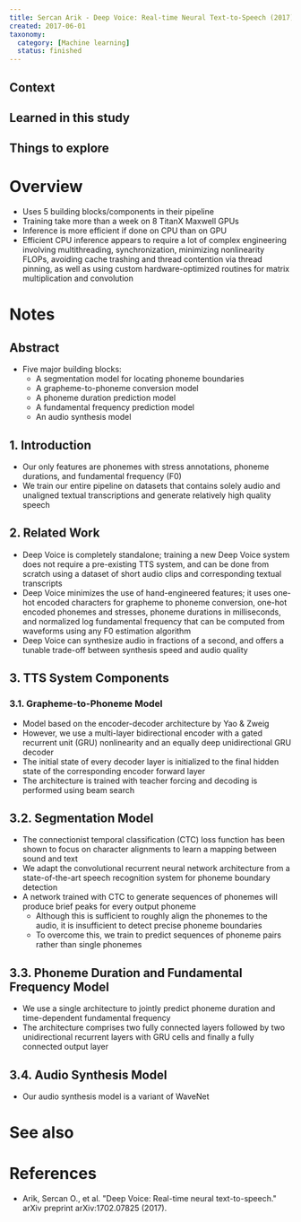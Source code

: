 ```yaml
---
title: Sercan Arik - Deep Voice: Real-time Neural Text-to-Speech (2017)
created: 2017-06-01
taxonomy:
  category: [Machine learning]
  status: finished
---
```


## Context

## Learned in this study

## Things to explore

# Overview
* Uses 5 building blocks/components in their pipeline
* Training take more than a week on 8 TitanX Maxwell GPUs
* Inference is more efficient if done on CPU than on GPU
* Efficient CPU inference appears to require a lot of complex engineering involving multithreading, synchronization, minimizing nonlinearity FLOPs, avoiding cache trashing and thread contention via thread pinning, as well as using custom hardware-optimized routines for matrix multiplication and convolution

# Notes
## Abstract
* Five major building blocks:
	* A segmentation model for locating phoneme boundaries
	* A grapheme-to-phoneme conversion model
	* A phoneme duration prediction model
	* A fundamental frequency prediction model
	* An audio synthesis model

## 1. Introduction
* Our only features are phonemes with stress annotations, phoneme durations, and fundamental frequency (F0)
* We train our entire pipeline on datasets that contains solely audio and unaligned textual transcriptions and generate relatively high quality speech

## 2. Related Work
* Deep Voice is completely standalone; training a new Deep Voice system does not require a pre-existing TTS system, and can be done from scratch using a dataset of short audio clips and corresponding textual transcripts
* Deep Voice minimizes the use of hand-engineered features; it uses one-hot encoded characters for grapheme to phoneme conversion, one-hot encoded phonemes and stresses, phoneme durations in milliseconds, and normalized log fundamental frequency that can be computed from waveforms using any F0 estimation algorithm
* Deep Voice can synthesize audio in fractions of a second, and offers a tunable trade-off between synthesis speed and audio quality

## 3. TTS System Components
### 3.1. Grapheme-to-Phoneme Model
* Model based on the encoder-decoder architecture by Yao & Zweig
* However, we use a multi-layer bidirectional encoder with a gated recurrent unit (GRU) nonlinearity and an equally deep unidirectional GRU decoder
* The initial state of every decoder layer is initialized to the final hidden state of the corresponding encoder forward layer
* The architecture is trained with teacher forcing and decoding is performed using beam search

## 3.2. Segmentation Model
* The connectionist temporal classification (CTC) loss function has been shown to focus on character alignments to learn a mapping between sound and text
* We adapt the convolutional recurrent neural network architecture from a state-of-the-art speech recognition system for phoneme boundary detection
* A network trained with CTC to generate sequences of phonemes will produce brief peaks for every output phoneme
	* Although this is sufficient to roughly align the phonemes to the audio, it is insufficient to detect precise phoneme boundaries
	* To overcome this, we train to predict sequences of phoneme pairs rather than single phonemes

## 3.3. Phoneme Duration and Fundamental Frequency Model
* We use a single architecture to jointly predict phoneme duration and time-dependent fundamental frequency
* The architecture comprises two fully connected layers followed by two unidirectional recurrent layers with GRU cells and finally a fully connected output layer

## 3.4. Audio Synthesis Model
* Our audio synthesis model is a variant of WaveNet

# See also

# References
* Arik, Sercan O., et al. "Deep Voice: Real-time neural text-to-speech." arXiv preprint arXiv:1702.07825 (2017).
